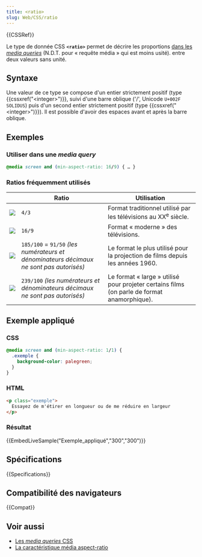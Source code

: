```yaml
---
title: <ratio>
slug: Web/CSS/ratio
---
```


{{CSSRef}}

Le type de donnée CSS **`<ratio>`** permet de décrire les proportions [dans les _media queries_](/fr/docs/Web/CSS/Media_Queries) (N.D.T. pour « requête média » qui est moins usité). entre deux valeurs sans unité.

## Syntaxe

Une valeur de ce type se compose d'un entier strictement positif (type {{cssxref("&lt;integer&gt;")}}, suivi d'une barre oblique ('/', Unicode `U+002F SOLIDUS`) puis d'un second entier strictement positif (type {{cssxref("&lt;integer&gt;")}}). Il est possible d'avoir des espaces avant et après la barre oblique.

## Exemples

### Utiliser dans une _media query_

```css
@media screen and (min-aspect-ratio: 16/9) { … }
```

### Ratios fréquemment utilisés

|                      | Ratio                                                                                   | Utilisation                                                                                 |
| -------------------- | --------------------------------------------------------------------------------------- | ------------------------------------------------------------------------------------------- |
| ![](ratio4_3.png)    | `4/3`                                                                                   | Format traditionnel utilisé par les télévisions au XX<sup>e</sup> siècle.                   |
| ![](ratio16_9.png)   | `16/9`                                                                                  | Format « moderne » des télévisions.                                                         |
| ![](ratio1_1.85.png) | `185/100` = `91/50` _(les numérateurs et dénominateurs décimaux ne sont pas autorisés)_ | Le format le plus utilisé pour la projection de films depuis les années 1960.               |
| ![](ratio1_2.39.png) | `239/100` _(les numérateurs et dénominateurs décimaux ne sont pas autorisés)_           | Le format « large » utilisé pour projeter certains films (on parle de format anamorphique). |

## Exemple appliqué

### CSS

```css
@media screen and (min-aspect-ratio: 1/1) {
  .exemple {
    background-color: palegreen;
  }
}
```

### HTML

```html
<p class="exemple">
  Essayez de m'étirer en longueur ou de me réduire en largeur
</p>
```

### Résultat

{{EmbedLiveSample("Exemple_appliqué","300","300")}}

## Spécifications

{{Specifications}}

## Compatibilité des navigateurs

{{Compat}}

## Voir aussi

- [Les _media queries_ CSS](/fr/docs/Web/CSS/Media_Queries)
- [La caractéristique média aspect-ratio](/fr/docs/Web/CSS/@media/aspect-ratio)
